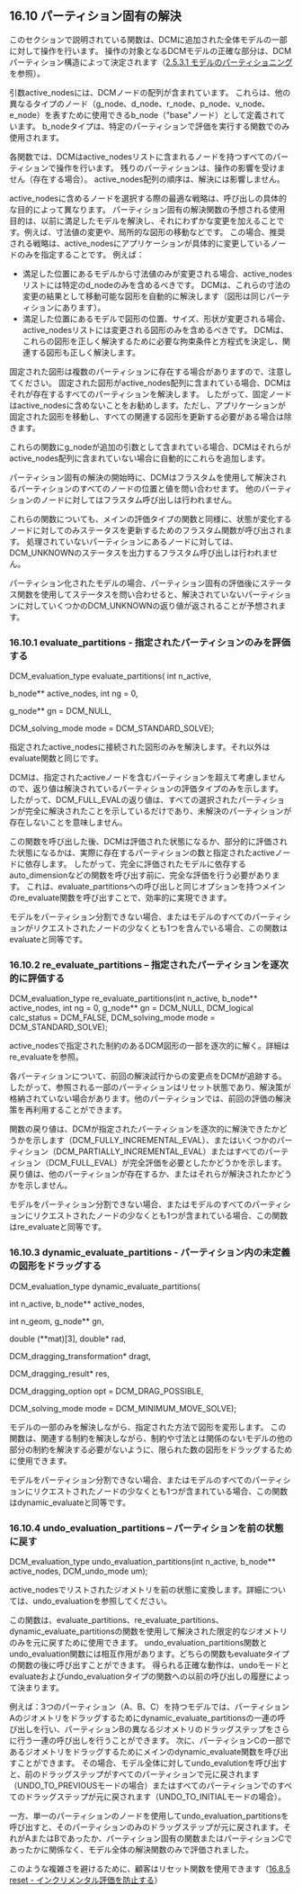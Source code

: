 ## 16.10 パーティション固有の解決

このセクションで説明されている関数は、DCMに追加された全体モデルの一部に対して操作を行います。
操作の対象となるDCMモデルの正確な部分は、DCMパーティション構造によって決定されます（[2.5.3.1 モデルのパーティショニング](2.5._Evaluating_the_model.md)を参照）。

引数active\_nodesには、DCMノードの配列が含まれています。
これらは、他の異なるタイプのノード（g\_node、d\_node、r\_node、p\_node、v\_node、e\_node）を表すために使用できるb\_node（"base"ノード）として定義されています。 b\_nodeタイプは、特定のパーティションで評価を実行する関数でのみ使用されます。

各関数では、DCMはactive\_nodesリストに含まれるノードを持つすべてのパーティションで操作を行います。
残りのパーティションは、操作の影響を受けません（存在する場合）。
active\_nodes配列の順序は、解決には影響しません。

active\_nodesに含めるノードを選択する際の最適な戦略は、呼び出しの具体的な目的によって異なります。
パーティション固有の解決関数の予想される使用目的は、以前に満足したモデルを解決し、それにわずかな変更を加えることです。例えば、寸法値の変更や、局所的な図形の移動などです。
この場合、推奨される戦略は、active\_nodesにアプリケーションが具体的に変更しているノードのみを指定することです。
例えば：

- 満足した位置にあるモデルから寸法値のみが変更される場合、active\_nodesリストには特定のd\_nodeのみを含めるべきです。
DCMは、これらの寸法の変更の結果として移動可能な図形を自動的に解決します（図形は同じパーティションにあります）。
- 満足した位置にあるモデルで図形の位置、サイズ、形状が変更される場合、active\_nodesリストには変更される図形のみを含めるべきです。
DCMは、これらの図形を正しく解決するために必要な拘束条件と方程式を決定し、関連する図形も正しく解決します。

固定された図形は複数のパーティションに存在する場合がありますので、注意してください。
固定された図形がactive\_nodes配列に含まれている場合、DCMはそれが存在するすべてのパーティションを解決します。
したがって、固定ノードはactive\_nodesに含めないことをお勧めします。ただし、アプリケーションが固定された図形を移動し、すべての関連する図形を更新する必要がある場合は除きます。

これらの関数にg\_nodeが追加の引数として含まれている場合、DCMはそれらがactive\_nodes配列に含まれていない場合に自動的にこれらを追加します。

パーティション固有の解決の開始時に、DCMはフラスタムを使用して解決されるパーティションのすべてのノードの位置と値を問い合わせます。
他のパーティションのノードに対してはフラスタム呼び出しは行われません。

これらの関数についても、メインの評価タイプの関数と同様に、状態が変化するノードに対してのみステータスを更新するためのフラスタム関数が呼び出されます。
処理されていないパーティションにあるノードに対しては、DCM\_UNKNOWNのステータスを出力するフラスタム呼び出しは行われません。

パーティション化されたモデルの場合、パーティション固有の評価後にステータス関数を使用してステータスを問い合わせると、解決されていないパーティションに対していくつかのDCM\_UNKNOWNの返り値が返されることが予想されます。

### 16.10.1 evaluate\_partitions - 指定されたパーティションのみを評価する

DCM\_evaluation\_type evaluate\_partitions( int n\_active,

b\_node\*\* active\_nodes, int ng = 0,

g\_node\*\* gn = DCM\_NULL,

DCM\_solving\_mode mode = DCM\_STANDARD\_SOLVE);

指定されたactive\_nodesに接続された図形のみを解決します。それ以外はevaluate関数と同じです。

DCMは、指定されたactiveノードを含むパーティションを超えて考慮しませんので、返り値は解決されているパーティションの評価タイプのみを示します。
したがって、DCM\_FULL\_EVALの返り値は、すべての選択されたパーティションが完全に解決されたことを示しているだけであり、未解決のパーティションが存在しないことを意味しません。

この関数を呼び出した後、DCMは評価された状態になるか、部分的に評価された状態になるかは、実際に存在するパーティションの数と指定されたactiveノードに依存します。
したがって、完全に評価されたモデルに依存するauto\_dimensionなどの関数を呼び出す前に、完全な評価を行う必要があります。
これは、evaluate\_partitionsへの呼び出しと同じオプションを持つメインのre\_evaluate関数を呼び出すことで、効率的に実現できます。

モデルをパーティション分割できない場合、またはモデルのすべてのパーティションがリクエストされたノードの少なくとも1つを含んでいる場合、この関数はevaluateと同等です。

### 16.10.2 re_evaluate_partitions – 指定されたパーティションを逐次的に評価する

DCM_evaluation_type re_evaluate_partitions(int n_active, b_node** active_nodes, int ng = 0, g_node** gn = DCM_NULL, DCM_logical calc_status = DCM_FALSE, DCM_solving_mode mode = DCM_STANDARD_SOLVE);

active_nodesで指定された制約のあるDCM図形の一部を逐次的に解く。詳細はre_evaluateを参照。

各パーティションについて、前回の解決試行からの変更点をDCMが追跡する。したがって、参照される一部のパーティションはリセット状態であり、解決策が格納されていない場合があります。他のパーティションでは、前回の評価の解決策を再利用することができます。

関数の戻り値は、DCMが指定されたパーティションを逐次的に解決できたかどうかを示します（DCM_FULLY_INCREMENTAL_EVAL）、またはいくつかのパーティション（DCM_PARTIALLY_INCREMENTAL_EVAL）またはすべてのパーティション（DCM_FULL_EVAL）が完全評価を必要としたかどうかを示します。戻り値は、他のパーティションが存在するか、またはそれらが解決されたかどうかを示しません。

モデルをパーティション分割できない場合、またはモデルのすべてのパーティションにリクエストされたノードの少なくとも1つが含まれている場合、この関数はre_evaluateと同等です。

### 16.10.3 dynamic\_evaluate\_partitions - パーティション内の未定義の図形をドラッグする

DCM\_evaluation\_type dynamic\_evaluate\_partitions(

int n\_active, b\_node\*\* active\_nodes,

int n\_geom, g\_node\*\* gn,

double (\*\*mat)\[3\], double\* rad,

DCM\_dragging\_transformation\* dragt,

DCM\_dragging\_result\* res,

DCM\_dragging\_option opt = DCM\_DRAG\_POSSIBLE,

DCM\_solving\_mode mode = DCM\_MINIMUM\_MOVE\_SOLVE);

モデルの一部のみを解決しながら、指定された方法で図形を変形します。
この関数は、関連する制約を解決しながら、制約や寸法とは関係のないモデルの他の部分の制約を解決する必要がないように、限られた数の図形をドラッグするために使用できます。

モデルをパーティション分割できない場合、またはモデルのすべてのパーティションにリクエストされたノードの少なくとも1つが含まれている場合、この関数はdynamic\_evaluateと同等です。

### 16.10.4 undo_evaluation_partitions – パーティションを前の状態に戻す

DCM_evaluation_type undo_evaluation_partitions(int n_active, b_node** active_nodes, DCM_undo_mode um);

active_nodesでリストされたジオメトリを前の状態に変換します。詳細については、undo_evaluationを参照してください。

この関数は、evaluate_partitions、re_evaluate_partitions、dynamic_evaluate_partitionsの関数を使用して解決された限定的なジオメトリのみを元に戻すために使用できます。
undo_evaluation_partitions関数とundo_evaluation関数には相互作用があります。どちらの関数もevaluateタイプの関数の後に呼び出すことができます。
得られる正確な動作は、undoモードとevaluateおよびundo_evaluationタイプの関数への以前の呼び出しの履歴によって決まります。

例えば：3つのパーティション（A、B、C）を持つモデルでは、パーティションAのジオメトリをドラッグするためにdynamic_evaluate_partitionsの一連の呼び出しを行い、パーティションBの異なるジオメトリのドラッグステップをさらに行う一連の呼び出しを行うことができます。
次に、パーティションCの一部であるジオメトリをドラッグするためにメインのdynamic_evaluate関数を呼び出すことができます。
その場合、モデル全体に対してundo_evalutionを呼び出すと、前のドラッグステップがすべてのパーティションで元に戻されます（UNDO_TO_PREVIOUSモードの場合）またはすべてのパーティションでのすべてのドラッグステップが元に戻されます（UNDO_TO_INITIALモードの場合）。

一方、単一のパーティションのノードを使用してundo_evaluation_partitionsを呼び出すと、そのパーティションのみのドラッグステップが元に戻されます。それがAまたはBであったか、パーティション固有の関数またはパーティションCであったかに関係なく、モデル全体の解決関数のみで評価されました。

このような複雑さを避けるために、顧客はリセット関数を使用できます（[16.8.5 reset - インクリメンタル評価を防止する](16.8._Model_evaluation.md)）
